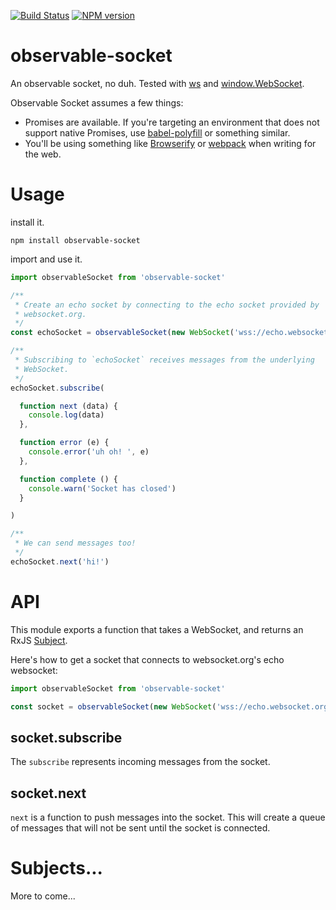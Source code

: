 [![Build Status](https://travis-ci.org/killtheliterate/observable-socket.svg?branch=master)](https://travis-ci.org/killtheliterate/observable-socket)
[![NPM version](https://img.shields.io/npm/v/observable-socket.svg)](https://www.npmjs.com/package/observable-socket)

# observable-socket

An observable socket, no duh. Tested with
[ws](https://github.com/websockets/ws) and
[window.WebSocket](https://developer.mozilla.org/en-US/docs/Web/API/WebSocket). 

Observable Socket assumes a few things:
* Promises are available. If you're targeting an environment that does not
  support native Promises, use
  [babel-polyfill](https://babeljs.io/docs/usage/polyfill/) or something
  similar.
* You'll be using something like [Browserify](http://browserify.org/) or
  [webpack](https://webpack.github.io/) when writing for the web.

# Usage

install it.

```shell
npm install observable-socket
```

import and use it.

```js
import observableSocket from 'observable-socket'

/**
 * Create an echo socket by connecting to the echo socket provided by
 * websocket.org.
 */
const echoSocket = observableSocket(new WebSocket('wss://echo.websocket.org'))

/**
 * Subscribing to `echoSocket` receives messages from the underlying
 * WebSocket.
 */
echoSocket.subscribe(

  function next (data) {
    console.log(data)
  },

  function error (e) {
    console.error('uh oh! ', e)
  },

  function complete () {
    console.warn('Socket has closed')
  }

)

/**
 * We can send messages too!
 */
echoSocket.next('hi!')

```

# API

This module exports a function that takes a WebSocket, and returns an RxJS
[Subject](http://reactivex.io/rxjs/class/es6/Subject.js~Subject.html).

Here's how to get a socket that connects to websocket.org's echo websocket:

```js
import observableSocket from 'observable-socket'

const socket = observableSocket(new WebSocket('wss://echo.websocket.org'))
```

## socket.subscribe

The `subscribe` represents incoming messages from the socket.

## socket.next

`next` is a function to push messages into the socket. This will create
a queue of messages that will not be sent until the socket is connected.

# Subjects...
More to come...
